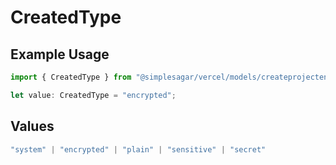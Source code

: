 # CreatedType

## Example Usage

```typescript
import { CreatedType } from "@simplesagar/vercel/models/createprojectenvop.js";

let value: CreatedType = "encrypted";
```

## Values

```typescript
"system" | "encrypted" | "plain" | "sensitive" | "secret"
```